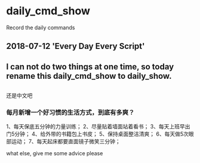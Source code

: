 # daily_cmd_show

Record the daily commands
## 2018-07-12 'Every Day Every Script'

## I can not do two things at one time, so today rename this daily_cmd_show to daily_show.
## 
还是中文吧
### 每月新增一个好习惯的生活方式，到底有多爽？
1、每天保底五分钟的力量训练；
2、尽量贴着墙面站着看书；
3、每天上班早出门5分钟；
4、给外带的书籍包上书皮；
5、保持桌面整洁清爽；
6、每天做5次眼部运动；
7、每天起床都要直面镜子微笑三分钟；

what else, give me some advice please 
